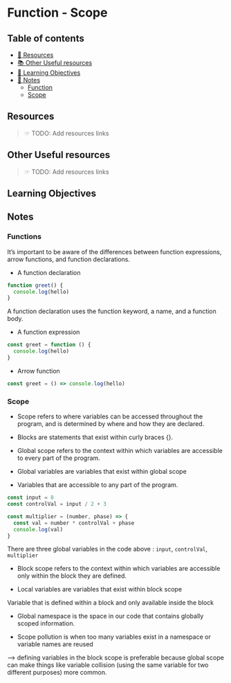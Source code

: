 # Function - Scope

## Table of contents

- [📖 Resources](#resources)
- [📚 Other Useful resources](#other-useful-resources)
- [🎯 Learning Objectives](#learning-objectives)
- [📝 Notes](#notes)
  - [Function](#functions)
  - [Scope](#scope)

## Resources

> ☞ TODO: Add resources links

## Other Useful resources

> ☞ TODO: Add resources links

## Learning Objectives

## Notes

### Functions

It’s important to be aware of the differences between function expressions, arrow functions, and function declarations.

- A function declaration

```js
function greet() {
  console.log(hello)
}
```

A function declaration uses the function keyword, a name, and a function body.

- A function expression

```js
const greet = function () {
  console.log(hello)
}
```

- Arrow function

```js
const greet = () => console.log(hello)
```

### Scope

- Scope refers to where variables can be accessed throughout the program, and is determined by where and how they are declared.

- Blocks are statements that exist within curly braces {}.

- Global scope refers to the context within which variables are accessible to every part of the program.

- Global variables are variables that exist within global scope

- Variables that are accessible to any part of the program.

```js
const input = 8
const controlVal = input / 2 + 3

const multiplier = (number, phase) => {
  const val = number * controlVal + phase
  console.log(val)
}
```

There are three global variables in the code above : `input`, `controlVal`, `multiplier`

- Block scope refers to the context within which variables are accessible only within the block they are defined.

- Local variables are variables that exist within block scope

Variable that is defined within a block and only available inside the block

- Global namespace is the space in our code that contains globally scoped information.

- Scope pollution is when too many variables exist in a namespace or variable names are reused

--> defining variables in the block scope is preferable because
global scope can make things like variable collision (using the same variable for two different purposes) more common.
